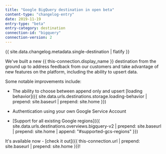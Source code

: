 ```yaml
---
title: "Google BigQuery destination in open beta"
content-type: "changelog-entry"
date: 2019-11-19
entry-type: "beta"
entry-category: destination
connection-id: "bigquery"
connection-version: 2
---
```


{{ site.data.changelog.metadata.single-destination | flatify }}

We've built a new {{ this-connection.display_name }} destination from the ground up to address feedback from our customers and take advantage of new features on the platform, including the ability to upsert data.

Some notable improvements include:

- The ability to choose between append only and upsert [loading behavior]({{ site.data.urls.destinations.storage.loading-behavior | prepend: site.baseurl | prepend: site.home }})

- Authentication using your own Google Service Account

- [Support for all existing Google regions]({{ site.data.urls.destinations.overviews.bigquery-v2 | prepend: site.baseurl | prepend: site.home | append: "#supported-gcs-regions" }})

It's available now - [check it out]({{ this-connection.url | prepend: site.baseurl | prepend: site.home }})!